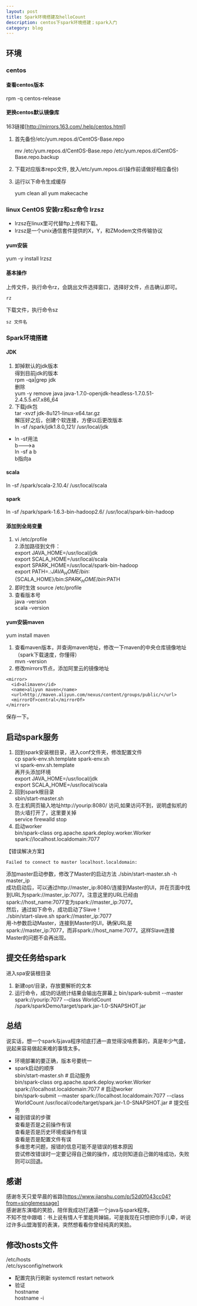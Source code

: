 ```yaml
---
layout: post
title: Spark环境搭建及helloCount
description: centos下spark环境搭建；spark入门
category: blog
---
```


## 环境

### centos
#### 查看centos版本   
rpm -q centos-release  
#### 更换centos默认镜像库   
163链接[http://mirrors.163.com/.help/centos.html]  
1. 首先备份/etc/yum.repos.d/CentOS-Base.repo  

    
    mv /etc/yum.repos.d/CentOS-Base.repo /etc/yum.repos.d/CentOS-Base.repo.backup

2. 下载对应版本repo文件, 放入/etc/yum.repos.d/(操作前请做好相应备份)
3.  运行以下命令生成缓存  

    
    yum clean all
    yum makecache


### linux CentOS 安装rz和sz命令 lrzsz
- lrzsz在linux里可代替ftp上传和下载。  
- lrzsz是一个unix通信套件提供的X，Y，和ZModem文件传输协议  
#### yum安装
yum -y install lrzsz   
#### 基本操作
上传文件，执行命令rz，会跳出文件选择窗口，选择好文件，点击确认即可。
    
    rz
下载文件，执行命令sz

    sz 文件名

### Spark环境搭建

#### JDK
1. 卸掉默认的jdk版本  
得到目前jdk的版本  
rpm -qa|grep jdk  
删除  
yum -y remove java java-1.7.0-openjdk-headless-1.7.0.51-2.4.5.5.el7.x86_64  
2. 下载jdk包  
tar -xvzf jdk-8u121-linux-x64.tar.gz  
解压好之后，创建个软连接，方便以后更改版本  
ln -sf /spark/jdk1.8.0_121/ /usr/local/jdk  

- ln -sf用法  
b--->a  
ln -sf a b  
b指向a  

#### scala  
ln -sf /spark/scala-2.10.4/ /usr/local/scala   

#### spark  
ln -sf /spark/spark-1.6.3-bin-hadoop2.6/ /usr/local/spark-bin-hadoop  

#### 添加到全局变量
1. vi /etc/profile  
2.添加路径到文件：  
export JAVA_HOME=/usr/local/jdk  
export SCALA_HOME=/usr/local/scala  
export SPARK_HOME=/usr/local/spark-bin-hadoop    
export PATH=.:${JAVA_HOME}/bin:${SCALA_HOME}/bin:${SPARK_HOME}/bin:$PATH  
3. 即时生效
source /etc/profile  
4. 查看版本号  
java -version  
scala -version  

#### yum安装maven
yum install maven  
1. 查看maven版本，并查询maven地址，修改一下maven的中央仓库镜像地址（spark下载速度，你懂得）  
mvn -version
2. 修改mirrors节点，添加阿里云的镜像地址

```
<mirror>
  <id>alimaven</id>
  <name>aliyun maven</name>
  <url>http://maven.aliyun.com/nexus/content/groups/public/</url>
  <mirrorOf>central</mirrorOf>
</mirror>
```

保存一下。

## 启动spark服务
1. 回到spark安装根目录，进入conf文件夹，修改配置文件  
cp spark-env.sh.template spark-env.sh  
vi spark-env.sh.template  
再开头添加环境  
export JAVA_HOME=/usr/local/jdk  
export SCALA_HOME=/usr/local/scala  
2. 回到spark根目录  
sbin/start-master.sh 
3. 在主机网页输入地址http://yourip:8080/ 访问,如果访问不到，说明虚拟机的防火墙打开了，这里要关掉  
service firewalld stop   
4. 启动worker  
bin/spark-class org.apache.spark.deploy.worker.Worker spark://localhost.localdomain:7077  


【错误解决方案】  

    Failed to connect to master localhost.localdomain:

添加master启动参数，修改了Master的启动方法
./sbin/start-master.sh -h master_ip  
成功启动后，可以通过http://master_ip:8080/连接到Master的UI，并在页面中找到URL为spark://master_ip:7077。注意这里的URL已经由spark://host_name:7077变为spark://master_ip:7077。  
然后，通过如下命令，成功启动了Slave！  
./sbin/start-slave.sh spark://master_ip:7077  
用-h参数启动Master，连接到Master的UI，确保URL是spark://master_ip:7077，而非spark://host_name:7077。这样Slave连接Master的问题不会再出现。  

## 提交任务给spark
进入spa安装根目录  
1. 新建opt/目录，存放要解析的文本  
2. 运行命令，成功的话统计结果会输出在屏幕上
bin/spark-submit --master spark://yourip:7077 --class WorldCount /spark/sparkDemo/target/spark.jar-1.0-SNAPSHOT.jar

## 总结
说实话，想一个spark与java程序彻底打通一直觉得没啥费事的，真是年少气盛，说起来容易做起来难的事情太多。  
- 环境部署的要正确，版本号要统一  
- spark启动的顺序  
sbin/start-master.sh # 启动服务  
bin/spark-class org.apache.spark.deploy.worker.Worker spark://localhost.localdomain:7077 # 启动worker  
bin/spark-submit --master spark://localhost.localdomain:7077 --class WorldCount /usr/local/code/target/spark.jar-1.0-SNAPSHOT.jar # 提交任务  
- 碰到错误的步骤  
查看是否是之前操作有误  
查看是否是历史环境或操作有误  
查看是否是配置文件有误  
多维思考问题，报错的信息可能不是错误的根本原因  
尝试修改错误时一定要记得自己做的操作，成功则知道自己做的啥成功，失败则可以回退。  

## 感谢
感谢冬天只爱早晨的省路[https://www.jianshu.com/p/52d0f043cc04?from=singlemessage]  
感谢谢东演唱的笑脸，陪伴我成功打通第一个java与spark程序。  
不知不觉中跟唱：书上说有情人千里能共婵娟，可是我现在只想把你手儿牵，听说过许多山盟海誓的表演，突然想看看你曾经纯真的笑脸。  

## 修改hosts文件
/etc/hosts  
/etc/sysconfig/network  
- 配置完执行刷新 systemctl restart network  
- 验证  
hostname     
hostname -i  
 

































